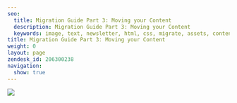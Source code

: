 ```yaml
---
seo:
  title: Migration Guide Part 3: Moving your Content
  description: Migration Guide Part 3: Moving your Content
  keywords: image, text, newsletter, html, css, migrate, assets, content, copy, blast, move, promotion
title: Migration Guide Part 3: Moving your Content
weight: 0
layout: page
zendesk_id: 206300238
navigation:
  show: true
---
```


![]({{root_url}}/images/videocomingsoon.jpg)
